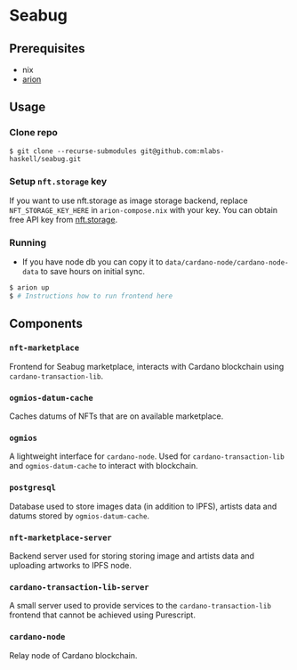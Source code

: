 # Seabug

## Prerequisites

- nix
- [arion](https://docs.hercules-ci.com/arion/#_installation)

## Usage


### Clone repo

```
$ git clone --recurse-submodules git@github.com:mlabs-haskell/seabug.git
```

### Setup `nft.storage` key

If you want to use nft.storage as image storage backend, replace `NFT_STORAGE_KEY_HERE` in `arion-compose.nix` with your key. You can obtain free API key from [nft.storage](https://nft.storage/).

### Running

- If you have node db you can copy it to `data/cardano-node/cardano-node-data` to save hours on initial sync.

```bash
$ arion up
$ # Instructions how to run frontend here
```

## Components

### `nft-marketplace`

Frontend for Seabug marketplace, interacts with Cardano blockchain using `cardano-transaction-lib`.

### `ogmios-datum-cache`

Caches datums of NFTs that are on available marketplace.

### `ogmios`

A lightweight interface for `cardano-node`. Used for `cardano-transaction-lib` and `ogmios-datum-cache` to interact with blockchain.

### `postgresql`

Database used to store images data (in addition to IPFS), artists data and datums stored by `ogmios-datum-cache`.

### `nft-marketplace-server`

Backend server used for storing storing image and artists data and uploading artworks to IPFS node.

### `cardano-transaction-lib-server`

A small server used to provide services to the `cardano-transaction-lib` frontend that cannot be achieved using Purescript.

### `cardano-node`

Relay node of Cardano blockchain.
